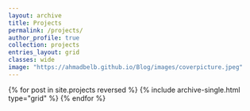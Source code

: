 ```yaml
---
layout: archive
title: Projects
permalink: /projects/
author_profile: true
collection: projects
entries_layout: grid
classes: wide
image: "https://ahmadbelb.github.io/Blog/images/coverpicture.jpeg"
---
```


{% for post in site.projects reversed %}
  {% include archive-single.html type="grid" %}
{% endfor %}
